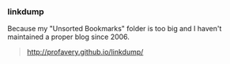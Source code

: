 ### linkdump

Because my "Unsorted Bookmarks" folder is too big and I haven't maintained a
proper blog since 2006.

> http://profavery.github.io/linkdump/

